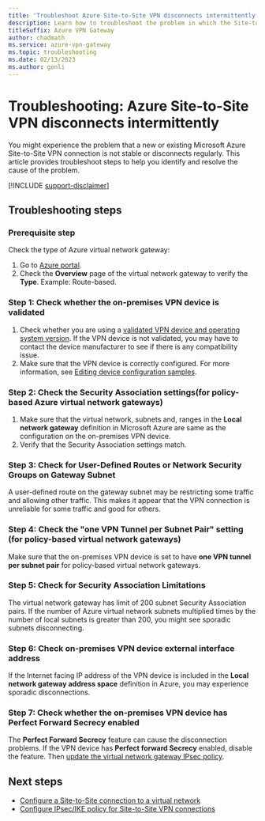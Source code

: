 ```yaml
---
title: 'Troubleshoot Azure Site-to-Site VPN disconnects intermittently'
description: Learn how to troubleshoot the problem in which the Site-to-Site VPN connection disconnected regularly. 
titleSuffix: Azure VPN Gateway
author: chadmath
ms.service: azure-vpn-gateway
ms.topic: troubleshooting
ms.date: 02/13/2023
ms.author: genli
---
```


# Troubleshooting: Azure Site-to-Site VPN disconnects intermittently

You might experience the problem that a new or existing Microsoft Azure Site-to-Site VPN connection is not stable or disconnects regularly. This article provides troubleshoot steps to help you identify and resolve the cause of the problem. 

[!INCLUDE [support-disclaimer](~/reusable-content/ce-skilling/azure/includes/support-disclaimer.md)]

## Troubleshooting steps

### Prerequisite step

Check the type of Azure  virtual network gateway:

1. Go to [Azure portal](https://portal.azure.com).
2. Check the **Overview** page of the virtual network gateway to verify the **Type**. Example: Route-based.

### Step 1: Check whether the on-premises VPN device is validated

1. Check whether you are using a [validated VPN device and operating system version](vpn-gateway-about-vpn-devices.md#devicetable). If the VPN device is not validated, you may have to contact the device manufacturer to see if there is any compatibility issue.
2. Make sure that the VPN device is correctly configured. For more information, see [Editing device configuration samples](vpn-gateway-about-vpn-devices.md#editing).

### Step 2: Check the Security Association settings(for policy-based Azure virtual network gateways)

1. Make sure that the virtual network, subnets and, ranges in the **Local network gateway** definition in Microsoft Azure are same as the configuration on the on-premises VPN device.
2. Verify that the Security Association settings match.

### Step 3: Check for User-Defined Routes or Network Security Groups on Gateway Subnet

A user-defined route on the gateway subnet may be restricting some traffic and allowing other traffic. This makes it appear that the VPN connection is unreliable for some traffic and good for others. 

### Step 4: Check the "one VPN Tunnel per Subnet Pair" setting (for policy-based virtual network gateways)

Make sure that the on-premises VPN device is set to have **one VPN tunnel per subnet pair** for policy-based virtual network gateways.

### Step 5: Check for Security Association Limitations

The virtual network gateway has limit of 200 subnet Security Association pairs. If the number of Azure virtual network subnets multiplied times by the number of local subnets is greater than 200, you might see sporadic subnets disconnecting.

### Step 6: Check on-premises VPN device external interface address

If the Internet facing IP address of the VPN device is included in the **Local network gateway address space** definition in Azure, you may experience sporadic disconnections.

### Step 7: Check whether the on-premises VPN device has Perfect Forward Secrecy enabled

The **Perfect Forward Secrecy** feature can cause the disconnection problems. If the VPN device has **Perfect forward Secrecy** enabled, disable the feature. Then [update the virtual network gateway IPsec policy](vpn-gateway-ipsecikepolicy-rm-powershell.md#managepolicy).

## Next steps

- [Configure a Site-to-Site connection to a virtual network](./tutorial-site-to-site-portal.md)
- [Configure IPsec/IKE policy for Site-to-Site VPN connections](vpn-gateway-ipsecikepolicy-rm-powershell.md)
